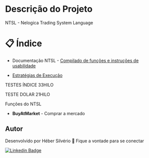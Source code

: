 # Descrição do Projeto
 
NTSL - Nelogica Trading System Language

# 📋 Índice
 
* Documentação NTSL - <a href="https://ajuda.nelogica.com.br/hc/pt-br/articles/360046443212-Documenta%C3%A7%C3%A3o-NTSL-Compilado-de-fun%C3%A7%C3%B5es-e-instru%C3%A7%C3%B5es-de-usabilidade">Compilado de funções e instruções de usabilidade</a> 

* <a href="https://github.com/HeberSilverio/NTSL/tree/main/Estrategias-de-Execucao">Estratégias de Execução</a> 


TESTES ÍNDICE 33HILO

TESTE DOLAR 21HILO

Funções do NTSL

* **BuyAtMarket** - Comprar a mercado

## Autor
Desenvolvido por Héber Silvério 👋 Fique a vontade para se conectar

<a href="https://www.linkedin.com/in/hebersilverio/" rel="nofollow"><img src="https://camo.githubusercontent.com/c93fed3759c4a34198be7edef401a101e9454245/68747470733a2f2f696d672e736869656c64732e696f2f62616467652f6c696e6b6564696e2d2532333030373742352e7376673f267374796c653d666f722d7468652d6261646765266c6f676f3d6c696e6b6564696e266c6f676f436f6c6f723d7768697465266c696e6b3d68747470733a2f2f7777772e6c696e6b6564696e2e636f6d2f696e2f6d617263696c696f636f72726569612f" alt="Linkedin Badge" data-canonical-src="https://img.shields.io/badge/linkedin-%230077B5.svg?&amp;style=for-the-badge&amp;logo=linkedin&amp;logoColor=white&amp;link=https://www.linkedin.com/in/hebersilverio/" style="max-width:100%;"></a>
